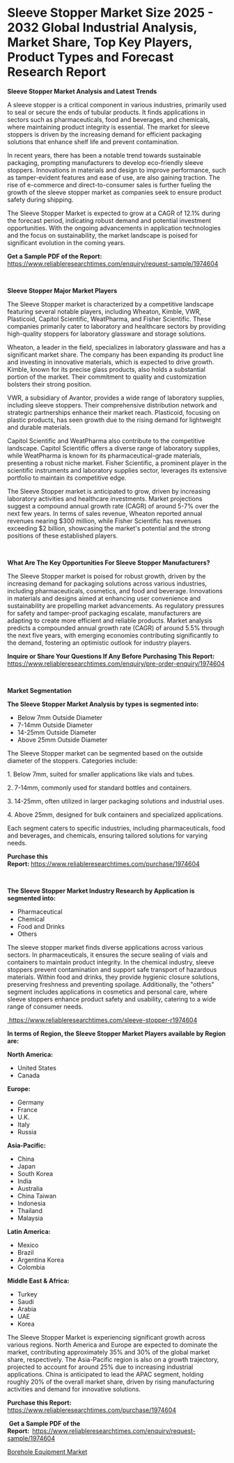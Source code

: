 <p><h1>Sleeve Stopper Market Size 2025 - 2032 Global Industrial Analysis, Market Share, Top Key Players, Product Types and Forecast Research Report</h1></p><p><strong>Sleeve Stopper Market Analysis and Latest Trends</strong></p>
<p><p>A sleeve stopper is a critical component in various industries, primarily used to seal or secure the ends of tubular products. It finds applications in sectors such as pharmaceuticals, food and beverages, and chemicals, where maintaining product integrity is essential. The market for sleeve stoppers is driven by the increasing demand for efficient packaging solutions that enhance shelf life and prevent contamination.</p><p>In recent years, there has been a notable trend towards sustainable packaging, prompting manufacturers to develop eco-friendly sleeve stoppers. Innovations in materials and design to improve performance, such as tamper-evident features and ease of use, are also gaining traction. The rise of e-commerce and direct-to-consumer sales is further fueling the growth of the sleeve stopper market as companies seek to ensure product safety during shipping.</p><p>The Sleeve Stopper Market is expected to grow at a CAGR of 12.1% during the forecast period, indicating robust demand and potential investment opportunities. With the ongoing advancements in application technologies and the focus on sustainability, the market landscape is poised for significant evolution in the coming years.</p></p>
<p><strong>Get a Sample PDF of the Report:&nbsp;</strong> <a href="https://www.reliableresearchtimes.com/enquiry/request-sample/1974604?utm_campaign=3030&utm_medium=2&utm_source=Github&utm_content=ia&utm_term=08042025&utm_id=sleeve-stopper">https://www.reliableresearchtimes.com/enquiry/request-sample/1974604</a></p>
<p>&nbsp;</p>
<p><strong>Sleeve Stopper Major Market Players</strong></p>
<p><p>The Sleeve Stopper market is characterized by a competitive landscape featuring several notable players, including Wheaton, Kimble, VWR, Plasticoid, Capitol Scientific, WeatPharma, and Fisher Scientific. These companies primarily cater to laboratory and healthcare sectors by providing high-quality stoppers for laboratory glassware and storage solutions.</p><p>Wheaton, a leader in the field, specializes in laboratory glassware and has a significant market share. The company has been expanding its product line and investing in innovative materials, which is expected to drive growth. Kimble, known for its precise glass products, also holds a substantial portion of the market. Their commitment to quality and customization bolsters their strong position.</p><p>VWR, a subsidiary of Avantor, provides a wide range of laboratory supplies, including sleeve stoppers. Their comprehensive distribution network and strategic partnerships enhance their market reach. Plasticoid, focusing on plastic products, has seen growth due to the rising demand for lightweight and durable materials.</p><p>Capitol Scientific and WeatPharma also contribute to the competitive landscape. Capitol Scientific offers a diverse range of laboratory supplies, while WeatPharma is known for its pharmaceutical-grade materials, presenting a robust niche market. Fisher Scientific, a prominent player in the scientific instruments and laboratory supplies sector, leverages its extensive portfolio to maintain its competitive edge.</p><p>The Sleeve Stopper market is anticipated to grow, driven by increasing laboratory activities and healthcare investments. Market projections suggest a compound annual growth rate (CAGR) of around 5-7% over the next few years. In terms of sales revenue, Wheaton reported annual revenues nearing $300 million, while Fisher Scientific has revenues exceeding $2 billion, showcasing the market's potential and the strong positions of these established players.</p></p>
<p>&nbsp;</p>
<p><strong>What Are The Key Opportunities For Sleeve Stopper Manufacturers?</strong></p>
<p><p>The Sleeve Stopper market is poised for robust growth, driven by the increasing demand for packaging solutions across various industries, including pharmaceuticals, cosmetics, and food and beverage. Innovations in materials and designs aimed at enhancing user convenience and sustainability are propelling market advancements. As regulatory pressures for safety and tamper-proof packaging escalate, manufacturers are adapting to create more efficient and reliable products. Market analysis predicts a compounded annual growth rate (CAGR) of around 5.5% through the next five years, with emerging economies contributing significantly to the demand, fostering an optimistic outlook for industry players.</p></p>
<p><strong>Inquire or Share Your Questions If Any Before Purchasing This Report:</strong> <a href="https://www.reliableresearchtimes.com/enquiry/pre-order-enquiry/1974604?utm_campaign=3030&utm_medium=2&utm_source=Github&utm_content=ia&utm_term=08042025&utm_id=sleeve-stopper">https://www.reliableresearchtimes.com/enquiry/pre-order-enquiry/1974604</a></p>
<p>&nbsp;</p>
<p><strong>Market Segmentation</strong></p>
<p><strong>The Sleeve Stopper Market Analysis by types is segmented into:</strong></p>
<p><ul><li>Below 7mm Outside Diameter</li><li>7-14mm Outside Diameter</li><li>14-25mm Outside Diameter</li><li>Above 25mm Outside Diameter</li></ul></p>
<p><p>The Sleeve Stopper market can be segmented based on the outside diameter of the stoppers. Categories include: </p><p>1. Below 7mm, suited for smaller applications like vials and tubes.</p><p>2. 7-14mm, commonly used for standard bottles and containers.</p><p>3. 14-25mm, often utilized in larger packaging solutions and industrial uses. </p><p>4. Above 25mm, designed for bulk containers and specialized applications. </p><p>Each segment caters to specific industries, including pharmaceuticals, food and beverages, and chemicals, ensuring tailored solutions for varying needs.</p></p>
<p><strong>Purchase this Report:&nbsp;</strong><a href="https://www.reliableresearchtimes.com/purchase/1974604?utm_campaign=3030&utm_medium=2&utm_source=Github&utm_content=ia&utm_term=08042025&utm_id=sleeve-stopper">https://www.reliableresearchtimes.com/purchase/1974604</a></p>
<p>&nbsp;</p>
<p><strong>The Sleeve Stopper Market Industry Research by Application is segmented into:</strong></p>
<p><ul><li>Pharmaceutical</li><li>Chemical</li><li>Food and Drinks</li><li>Others</li></ul></p>
<p><p>The sleeve stopper market finds diverse applications across various sectors. In pharmaceuticals, it ensures the secure sealing of vials and containers to maintain product integrity. In the chemical industry, sleeve stoppers prevent contamination and support safe transport of hazardous materials. Within food and drinks, they provide hygienic closure solutions, preserving freshness and preventing spoilage. Additionally, the "others" segment includes applications in cosmetics and personal care, where sleeve stoppers enhance product safety and usability, catering to a wide range of consumer needs.</p></p>
<p><a href="https://www.reliableresearchtimes.com/sleeve-stopper-r1974604?utm_campaign=3030&utm_medium=2&utm_source=Github&utm_content=ia&utm_term=08042025&utm_id=sleeve-stopper">&nbsp;https://www.reliableresearchtimes.com/sleeve-stopper-r1974604</a></p>
<p><strong>In terms of Region, the Sleeve Stopper Market Players available by Region are:</strong></p>
<p>
    <p> <strong> North America: </strong>
        <ul>
            <li>United States</li>
            <li>Canada</li>
        </ul>
        </p> 
    <p> <strong> Europe: </strong>
        <ul>
            <li>Germany</li>
            <li>France</li>
            <li>U.K.</li>
            <li>Italy</li>
            <li>Russia</li>
        </ul>
        </p> 
    <p> <strong> Asia-Pacific: </strong>
        <ul>
            <li>China</li>
            <li>Japan</li>
            <li>South Korea</li>
            <li>India</li>
            <li>Australia</li>
            <li>China Taiwan</li>
            <li>Indonesia</li>
            <li>Thailand</li>
            <li>Malaysia</li>
        </ul>
        </p> 
    <p> <strong> Latin America: </strong>
        <ul>
            <li>Mexico</li>
            <li>Brazil</li>
            <li>Argentina Korea</li>
            <li>Colombia</li>
        </ul>
        </p> 
    <p> <strong> Middle East & Africa: </strong>
        <ul>
            <li>Turkey</li>
            <li>Saudi</li>
            <li>Arabia</li>
            <li>UAE</li>
            <li>Korea</li>
        </ul>
    </p>
    </p>
<p><p>The Sleeve Stopper Market is experiencing significant growth across various regions. North America and Europe are expected to dominate the market, contributing approximately 35% and 30% of the global market share, respectively. The Asia-Pacific region is also on a growth trajectory, projected to account for around 25% due to increasing industrial applications. China is anticipated to lead the APAC segment, holding roughly 20% of the overall market share, driven by rising manufacturing activities and demand for innovative solutions.</p></p>
<p><strong>Purchase this Report: </strong><a href="https://www.reliableresearchtimes.com/purchase/1974604?utm_campaign=3030&utm_medium=2&utm_source=Github&utm_content=ia&utm_term=08042025&utm_id=sleeve-stopper">https://www.reliableresearchtimes.com/purchase/1974604</a></p>
<p>&nbsp;<strong>Get a Sample PDF of the Report:&nbsp;&nbsp;</strong><a href="https://www.reliableresearchtimes.com/enquiry/request-sample/1974604?utm_campaign=3030&utm_medium=2&utm_source=Github&utm_content=ia&utm_term=08042025&utm_id=sleeve-stopper">https://www.reliableresearchtimes.com/enquiry/request-sample/1974604</a></p>
<p><strong></strong></p>
<p><p><a href="https://github.com/supicweg/Market-Research-Report-List-1/blob/main/borehole-equipment-market.md?utm_campaign=3030&utm_medium=2&utm_source=Github&utm_content=ia&utm_term=08042025&utm_id=sleeve-stopper">Borehole Equipment Market</a></p></p>